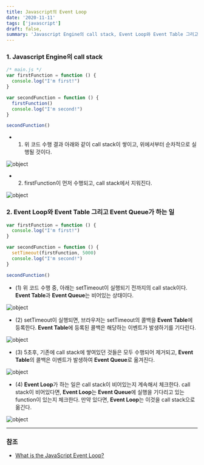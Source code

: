 ```yaml
---
title: Javascript의 Event Loop
date: '2020-11-11'
tags: ['javascript']
draft: false,
summary: 'Javascript Engine의 call stack, Event Loop와 Event Table 그리고 Event Queue가 하는 일'
---
```


### 1. Javascript Engine의 call stack

```js
/* main.js */
var firstFunction = function () {
  console.log("I'm first!")
}

var secondFunction = function () {
  firstFunction()
  console.log("I'm second!")
}

secondFunction()
```

- 1. 위 코드 수행 결과 아래와 같이 call stack이 쌓이고, 위에서부터 순차적으로 실행될 것이다.

![object](/static/images/callstack1.png 'object')

- 2. firstFunction이 먼저 수행되고, call stack에서 지워진다.

![object](/static/images/callstack2.png 'object')

### 2. Event Loop와 Event Table 그리고 Event Queue가 하는 일

```js
var firstFunction = function () {
  console.log("I'm first!")
}

var secondFunction = function () {
  setTimeout(firstFunction, 5000)
  console.log("I'm second!")
}

secondFunction()
```

- (1) 위 코드 수행 중, 아래는 setTimeout이 실행되기 전까지의 call stack이다. **Event Table**과 **Event Queue**는 비어있는 상태이다.

![object](/static/images/callstack3.png 'object')

- (2) setTimeout이 실행되면, 브라우저는 setTimeout의 콜백을 **Event Table**에 등록한다. **Event Table**에 등록된 콜백은 해당하는 이벤트가 발생하기를 기다린다.

![object](/static/images/callstack4.png 'object')

- (3) 5초후, 기존에 call stack에 쌓여있던 것들은 모두 수행되어 제거되고, **Event Table**의 콜백은 이벤트가 발생하여 **Event Queue**로 옮겨진다.

![object](/static/images/callstack5.png 'object')

- (4) **Event Loop**가 하는 일은 call stack이 비어있는지 계속해서 체크한다. call stack이 비어있다면, **Event Loop**는 **Event Queue**에 실행을 기다리고 있는 function이 있는지 체크한다. 만약 있다면, **Event Loop**는 이것을 call stack으로 옮긴다.

![object](/static/images/callstack6.png 'object')

---

### 참조

- [What is the JavaScript Event Loop?](http://altitudelabs.com/blog/what-is-the-javascript-event-loop)
